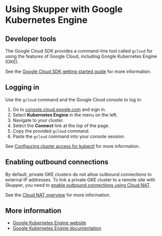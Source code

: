# Using Skupper with Google Kubernetes Engine

## Developer tools

The Google Cloud SDK provides a command-line tool called `gcloud` for
using the features of Google Cloud, including Google Kubernetes Engine
(GKE).

See the [Google Cloud SDK getting started guide][cli] for more
information.

[cli]: https://cloud.google.com/sdk/docs/quickstart

## Logging in

Use the `gcloud` command and the Google Cloud console to log in:

1. Go to [console.cloud.google.com](https://console.cloud.google.com/) and sign in.
1. Select **Kubernetes Engine** in the menu on the left.
1. Navigate to your cluster.
1. Select the **Connect** link at the top of the page.
1. Copy the provided `gcloud` command.
1. Paste the `gcloud` command into your console session.

See [Configuring cluster access for kubectl][cluster-access] for more
information.

[cluster-access]: https://cloud.google.com/kubernetes-engine/docs/how-to/cluster-access-for-kubectl

## Enabling outbound connections

By default, private GKE clusters do not allow outbound connections to
external IP addresses.  To link a private GKE cluster to a remote site
with Skupper, you need to [enable outbound connections using Cloud
NAT][nat-gke].

See the [Cloud NAT overview][nat-overview] for more information.

[nat-gke]: https://cloud.google.com/nat/docs/gke-example
[nat-overview]: https://cloud.google.com/nat/docs/overview

## More information

* [Google Kubernetes Engine website](https://cloud.google.com/kubernetes-engine)
* [Google Kubernetes Engine documentation](https://cloud.google.com/kubernetes-engine/docs)
